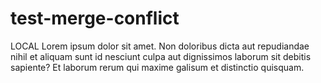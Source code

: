 # test-merge-conflict
LOCAL
Lorem ipsum dolor sit amet. 
Non doloribus dicta aut repudiandae nihil et aliquam sunt id nesciunt culpa aut dignissimos laborum sit debitis sapiente?
Et laborum rerum qui maxime galisum et distinctio quisquam.
